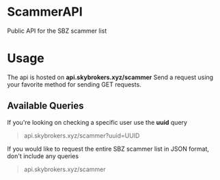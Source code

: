 # ScammerAPI
Public API for the SBZ scammer list

# Usage
The api is hosted on **api.skybrokers.xyz/scammer**
Send a request using your favorite method for sending GET requests.

## Available Queries
If you're looking on checking a specific user use the **uuid** query

> api.skybrokers.xyz/scammer?uuid=UUID

If you would like to request the entire SBZ scammer list in JSON format, don't include any queries

> api.skybrokers.xyz/scammer